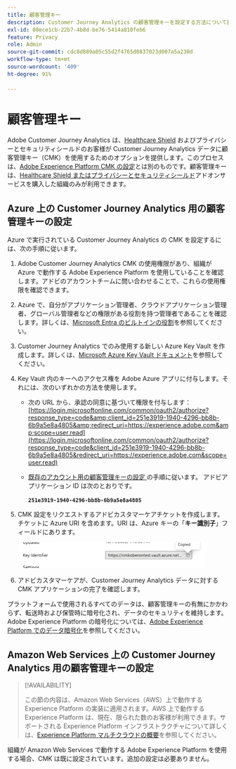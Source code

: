```yaml
---
title: 顧客管理キー
description: Customer Journey Analytics の顧客管理キーを設定する方法について説明します。
exl-id: 08ece1cb-22b7-4b8d-be76-5414a810feb6
feature: Privacy
role: Admin
source-git-commit: cdc8d889a05c55d2f4765d0837023d007a5a230d
workflow-type: tm+mt
source-wordcount: '409'
ht-degree: 91%

---
```


# 顧客管理キー

Adobe Customer Journey Analytics は、[Healthcare Shield](https://www.adobe.com/trust/compliance/hipaa-ready.html) およびプライバシーとセキュリティシールドのお客様が Customer Journey Analytics データに顧客管理キー（CMK）を使用するためのオプションを提供します。このプロセスは、[Adobe Experience Platform CMK の設定](https://experienceleague.adobe.com/ja/docs/experience-platform/landing/governance-privacy-security/customer-managed-keys/overview)とは別のものです。顧客管理キーは、[Healthcare Shield またはプライバシーとセキュリティシールド](https://experienceleague.adobe.com/ja/docs/events/customer-data-management-voices-recordings/governance/healthcare-shield)アドオンサービスを購入した組織のみが利用できます。

## Azure 上の Customer Journey Analytics 用の顧客管理キーの設定

Azure で実行されている Customer Journey Analytics の CMK を設定するには、次の手順に従います。

1. Adobe Customer Journey Analytics CMK の使用権限があり、組織が Azure で動作する Adobe Experience Platform を使用していることを確認します。アドビのアカウントチームに問い合わせることで、これらの使用権限を確認できます。
1. Azure で、自分がアプリケーション管理者、クラウドアプリケーション管理者、グローバル管理者などの権限がある役割を持つ管理者であることを確認します。詳しくは、[Microsoft Entra のビルトインの役割](https://learn.microsoft.com/ja-jp/entra/identity/role-based-access-control/permissions-reference)を参照してください。
1. Customer Journey Analytics でのみ使用する新しい Azure Key Vault を作成します。詳しくは、[Microsoft Azure Key Vault ドキュメント](https://learn.microsoft.com/ja-jp/azure/key-vault/general/)を参照してください。
1. Key Vault 内のキーへのアクセス権を Adobe Azure アプリに付与します。それには、次のいずれかの方法を使用します。
   * 次の URL から、承認の同意に基づいて権限を付与します：[https://login.microsoftonline.com/common/oauth2/authorize?response_type=code&amp;client_id=251e3919-1940-4296-bb8b-6b9a5e8a4805&amp;redirect_uri=https://experience.adobe.com&amp;scope=user.read](https://login.microsoftonline.com/common/oauth2/authorize?response_type=code&client_id=251e3919-1940-4296-bb8b-6b9a5e8a4805&redirect_uri=https://experience.adobe.com&scope=user.read)

   * [ 既存のアカウント用の顧客管理キーの設定 ](https://learn.microsoft.com/ja-jp/azure/storage/common/customer-managed-keys-configure-cross-tenant-existing-account?toc=%2Fazure%2Fstorage%2Fblobs%2Ftoc.json&tabs=powershell-preview%2Cazure-portal#the-customer-grants-the-service-providers-app-access-to-the-key-in-the-key-vault) の手順に従います。 アドビアプリケーション ID は次のとおりです。

     **`251e3919-1940-4296-bb8b-6b9a5e8a4805`**

1. CMK 設定をリクエストするアドビカスタマーケアチケットを作成します。チケットに Azure URI を含めます。URI は、Azure キーの「**キー識別子**」フィールドにあります。

   ![https://cmkoberontest.vault.azure.net の URI を示すキー識別子フィールド](assets/key-identifier.png)

1. アドビカスタマーケアが、Customer Journey Analytics データに対する CMK アプリケーションの完了を確認します。

プラットフォームで使用されるすべてのデータは、顧客管理キーの有無にかかわらず、転送時および保管時に暗号化され、データのセキュリティを維持します。Adobe Experience Platform の暗号化については、[Adobe Experience Platform でのデータ暗号化](https://experienceleague.adobe.com/ja/docs/experience-platform/landing/governance-privacy-security/encryption)を参照してください。

## Amazon Web Services 上の Customer Journey Analytics 用の顧客管理キーの設定

>[!AVAILABILITY]
>
>この節の内容は、Amazon Web Services（AWS）上で動作する Experience Platform の実装に適用されます。AWS 上で動作する Experience Platform は、現在、限られた数のお客様が利用できます。サポートされる Experience Platform インフラストラクチャについて詳しくは、[Experience Platform マルチクラウドの概要](https://experienceleague.adobe.com/ja/docs/experience-platform/landing/multi-cloud)を参照してください。

組織が Amazon Web Services で動作する Adobe Experience Platform を使用する場合、CMK は既に設定されています。追加の設定は必要ありません。
